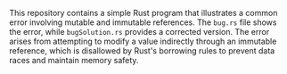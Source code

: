 This repository contains a simple Rust program that illustrates a common error involving mutable and immutable references. The `bug.rs` file shows the error, while `bugSolution.rs` provides a corrected version.  The error arises from attempting to modify a value indirectly through an immutable reference, which is disallowed by Rust's borrowing rules to prevent data races and maintain memory safety.